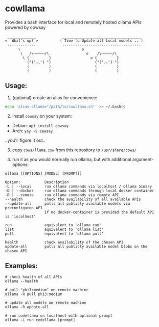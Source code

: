 # cowllama
Provides a bash interface for local and remotely hosted ollama APIs powered by cowsay

```
 _____________            ____________________________________ 
<  What's up? >          ( Time to Update all Local models .. )
 -------------            ------------------------------------ 
      \                            o
       \   /\⌒⌒⌒⌒⌒/\                 o    /\⌒⌒⌒⌒⌒/\
        \ {         }                  o {         }
          (°('◞◟') °)                    (°('◞◟') °)
          (         )                    (         )
          (         )                    (         )
```

## Usage: ##

1. (optional) create an alias for convenience:

```bash
echo 'alias ollama="/path/to/cowllama.sh"' >> ~/.bashrc
```
2. install `cowsay` on your system:

- Debian: `apt install cowsay`
- Arch: `yay -S cowsay`

..you'll figure it out..

3. copy `cows/llama.cow` from this repository to `/usr/share/cows/`

4. run it as you would normally run ollama, but with additional argument-options:

```
ollama [[OPTIONS] [MODEL] [PROMPT]]

Option:           Description
-L | --local      run ollama commands via localhost / ollama binary
-D | --docker     run ollama commands through local docker container
-R | --remote     run ollama commands via remote API
--health          check the availability of all available APIs
--update-all      pulls all publicly available models via preconfigured API 
                  if no docker-container is provided the default API is 'localhost'

run               equivalent to 'ollama run'
list              equivalent to 'ollama list'
pull              equivalent to 'ollama pull'

health            check availability of the chosen API 
update-all        pulls all publicly available model blobs on the chosen API
```

## Examples: ##

```
# check health of all APIs
ollama --health

# pull "phi3:medium" on remote machine
ollama -R pull phi3:medium

# update all models on remote machine
ollama -R update-all

# run codellama on localhost with optional prompt
ollama -L run codellama [prompt]
```
